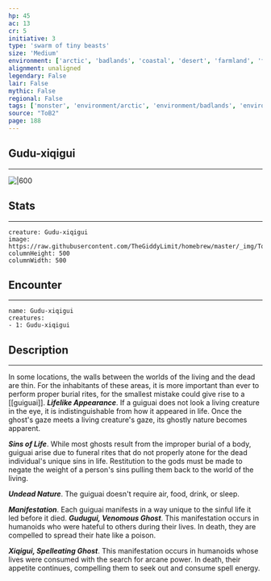 ```yaml
---
hp: 45
ac: 13
cr: 5
initiative: 3
type: 'swarm of tiny beasts'    
size: 'Medium'
environment: ['arctic', 'badlands', 'coastal', 'desert', 'farmland', 'forest', 'grassland', 'hill', 'mountain', 'planar', 'swamp', 'underdark', 'underwater', 'urban']
alignment: unaligned
legendary: False
lair: False
mythic: False
regional: False
tags: ['monster', 'environment/arctic', 'environment/badlands', 'environment/coastal', 'environment/desert', 'environment/farmland', 'environment/forest', 'environment/grassland', 'environment/hill', 'environment/mountain', 'environment/planar', 'environment/swamp', 'environment/underdark', 'environment/underwater', 'environment/urban']
source: "ToB2"
page: 188
---
```


## Gudu-xiqigui
---

![|600](https://raw.githubusercontent.com/TheGiddyLimit/homebrew/master/_img/ToB2/creature/Guiguai.webp)

## Stats
---

```statblock
creature: Gudu-xiqigui
image: https://raw.githubusercontent.com/TheGiddyLimit/homebrew/master/_img/ToB2/creature/token/Guiguai%20%28Token%29.png
columnHeight: 500
columnWidth: 500
```

## Encounter
---

```encounter-table
name: Gudu-xiqigui
creatures:
- 1: Gudu-xiqigui
```

## Description
---
In some locations, the walls between the worlds of the living and the dead are thin. For the inhabitants of these areas, it is more important than ever to perform proper burial rites, for the smallest mistake could give rise to a [[guiguai]].
**_Lifelike Appearance_**. If a guiguai does not look a living creature in the eye, it is indistinguishable from how it appeared in life. Once the ghost's gaze meets a living creature's gaze, its ghostly nature becomes apparent.

**_Sins of Life_**. While most ghosts result from the improper burial of a body, guiguai arise due to funeral rites that do not properly atone for the dead individual's unique sins in life. Restitution to the gods must be made to negate the weight of a person's sins pulling them back to the world of the living.

**_Undead Nature_**. The guiguai doesn't require air, food, drink, or sleep.


**_Manifestation_**. Each guiguai manifests in a way unique to the sinful life it led before it died.
**_Gudugui, Venomous Ghost_**. This manifestation occurs in humanoids who were hateful to others during their lives. In death, they are compelled to spread their hate like a poison.

**_Xiqigui, Spelleating Ghost_**. This manifestation occurs in humanoids whose lives were consumed with the search for arcane power. In death, their appetite continues, compelling them to seek out and consume spell energy.





